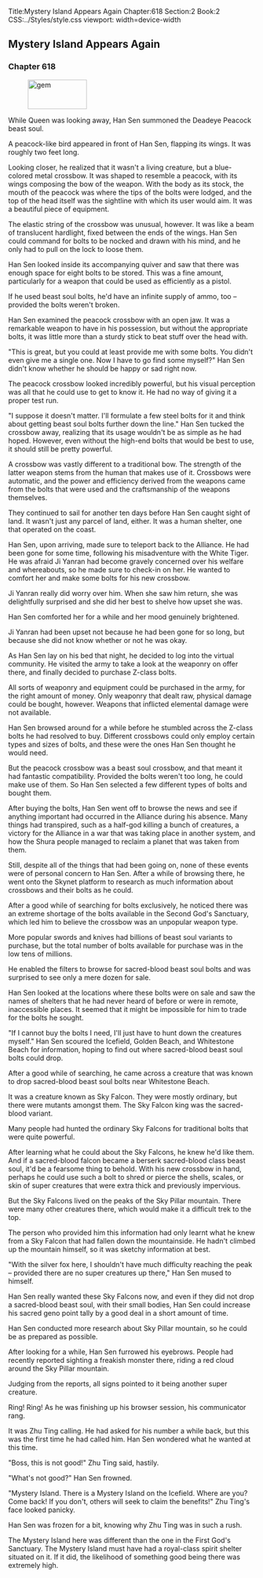 Title:Mystery Island Appears Again 
Chapter:618 
Section:2 
Book:2 
CSS:../Styles/style.css 
viewport: width=device-width
  
## Mystery Island Appears Again
### Chapter 618 
<figure>
	<img src="../Images/gem.gif" alt="gem" id="gem" width="120" height="60" />
</figure>
  

  
  While Queen was looking away, Han Sen summoned the Deadeye Peacock beast soul.

A peacock-like bird appeared in front of Han Sen, flapping its wings. It was roughly two feet long.

Looking closer, he realized that it wasn't a living creature, but a blue-colored metal crossbow. It was shaped to resemble a peacock, with its wings composing the bow of the weapon. With the body as its stock, the mouth of the peacock was where the tips of the bolts were lodged, and the top of the head itself was the sightline with which its user would aim. It was a beautiful piece of equipment.

The elastic string of the crossbow was unusual, however. It was like a beam of translucent hardlight, fixed between the ends of the wings. Han Sen could command for bolts to be nocked and drawn with his mind, and he only had to pull on the lock to loose them.

Han Sen looked inside its accompanying quiver and saw that there was enough space for eight bolts to be stored. This was a fine amount, particularly for a weapon that could be used as efficiently as a pistol.

If he used beast soul bolts, he'd have an infinite supply of ammo, too – provided the bolts weren't broken.

Han Sen examined the peacock crossbow with an open jaw. It was a remarkable weapon to have in his possession, but without the appropriate bolts, it was little more than a sturdy stick to beat stuff over the head with.

"This is great, but you could at least provide me with some bolts. You didn't even give me a single one. Now I have to go find some myself?" Han Sen didn't know whether he should be happy or sad right now.

The peacock crossbow looked incredibly powerful, but his visual perception was all that he could use to get to know it. He had no way of giving it a proper test run.

"I suppose it doesn't matter. I'll formulate a few steel bolts for it and think about getting beast soul bolts further down the line." Han Sen tucked the crossbow away, realizing that its usage wouldn't be as simple as he had hoped. However, even without the high-end bolts that would be best to use, it should still be pretty powerful.

A crossbow was vastly different to a traditional bow. The strength of the latter weapon stems from the human that makes use of it. Crossbows were automatic, and the power and efficiency derived from the weapons came from the bolts that were used and the craftsmanship of the weapons themselves.

They continued to sail for another ten days before Han Sen caught sight of land. It wasn't just any parcel of land, either. It was a human shelter, one that operated on the coast.

Han Sen, upon arriving, made sure to teleport back to the Alliance. He had been gone for some time, following his misadventure with the White Tiger. He was afraid Ji Yanran had become gravely concerned over his welfare and whereabouts, so he made sure to check-in on her. He wanted to comfort her and make some bolts for his new crossbow.

Ji Yanran really did worry over him. When she saw him return, she was delightfully surprised and she did her best to shelve how upset she was.

Han Sen comforted her for a while and her mood genuinely brightened.

Ji Yanran had been upset not because he had been gone for so long, but because she did not know whether or not he was okay.

As Han Sen lay on his bed that night, he decided to log into the virtual community. He visited the army to take a look at the weaponry on offer there, and finally decided to purchase Z-class bolts.

All sorts of weaponry and equipment could be purchased in the army, for the right amount of money. Only weaponry that dealt raw, physical damage could be bought, however. Weapons that inflicted elemental damage were not available.

Han Sen browsed around for a while before he stumbled across the Z-class bolts he had resolved to buy. Different crossbows could only employ certain types and sizes of bolts, and these were the ones Han Sen thought he would need.

But the peacock crossbow was a beast soul crossbow, and that meant it had fantastic compatibility. Provided the bolts weren't too long, he could make use of them. So Han Sen selected a few different types of bolts and bought them.

After buying the bolts, Han Sen went off to browse the news and see if anything important had occurred in the Alliance during his absence. Many things had transpired, such as a half-god killing a bunch of creatures, a victory for the Alliance in a war that was taking place in another system, and how the Shura people managed to reclaim a planet that was taken from them.

Still, despite all of the things that had been going on, none of these events were of personal concern to Han Sen. After a while of browsing there, he went onto the Skynet platform to research as much information about crossbows and their bolts as he could.

After a good while of searching for bolts exclusively, he noticed there was an extreme shortage of the bolts available in the Second God's Sanctuary, which led him to believe the crossbow was an unpopular weapon type.

More popular swords and knives had billions of beast soul variants to purchase, but the total number of bolts available for purchase was in the low tens of millions.

He enabled the filters to browse for sacred-blood beast soul bolts and was surprised to see only a mere dozen for sale.

Han Sen looked at the locations where these bolts were on sale and saw the names of shelters that he had never heard of before or were in remote, inaccessible places. It seemed that it might be impossible for him to trade for the bolts he sought.

"If I cannot buy the bolts I need, I'll just have to hunt down the creatures myself." Han Sen scoured the Icefield, Golden Beach, and Whitestone Beach for information, hoping to find out where sacred-blood beast soul bolts could drop.

After a good while of searching, he came across a creature that was known to drop sacred-blood beast soul bolts near Whitestone Beach.

It was a creature known as Sky Falcon. They were mostly ordinary, but there were mutants amongst them. The Sky Falcon king was the sacred-blood variant.

Many people had hunted the ordinary Sky Falcons for traditional bolts that were quite powerful.

After learning what he could about the Sky Falcons, he knew he'd like them. And if a sacred-blood falcon became a berserk sacred-blood class beast soul, it'd be a fearsome thing to behold. With his new crossbow in hand, perhaps he could use such a bolt to shred or pierce the shells, scales, or skin of super creatures that were extra thick and previously impervious.

But the Sky Falcons lived on the peaks of the Sky Pillar mountain. There were many other creatures there, which would make it a difficult trek to the top.

The person who provided him this information had only learnt what he knew from a Sky Falcon that had fallen down the mountainside. He hadn't climbed up the mountain himself, so it was sketchy information at best.

"With the silver fox here, I shouldn't have much difficulty reaching the peak – provided there are no super creatures up there," Han Sen mused to himself.

Han Sen really wanted these Sky Falcons now, and even if they did not drop a sacred-blood beast soul, with their small bodies, Han Sen could increase his sacred geno point tally by a good deal in a short amount of time.

Han Sen conducted more research about Sky Pillar mountain, so he could be as prepared as possible.

After looking for a while, Han Sen furrowed his eyebrows. People had recently reported sighting a freakish monster there, riding a red cloud around the Sky Pillar mountain.

Judging from the reports, all signs pointed to it being another super creature.

Ring! Ring! As he was finishing up his browser session, his communicator rang.

It was Zhu Ting calling. He had asked for his number a while back, but this was the first time he had called him. Han Sen wondered what he wanted at this time.

"Boss, this is not good!" Zhu Ting said, hastily.

"What's not good?" Han Sen frowned.

"Mystery Island. There is a Mystery Island on the Icefield. Where are you? Come back! If you don't, others will seek to claim the benefits!" Zhu Ting's face looked panicky.

Han Sen was frozen for a bit, knowing why Zhu Ting was in such a rush.

The Mystery Island here was different than the one in the First God's Sanctuary. The Mystery Island must have had a royal-class spirit shelter situated on it. If it did, the likelihood of something good being there was extremely high.
